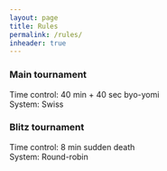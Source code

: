 ```yaml
---
layout: page
title: Rules
permalink: /rules/
inheader: true
---
```


### Main tournament

Time control: 40 min + 40 sec byo-yomi  
System: Swiss

### Blitz tournament

Time control: 8 min sudden death  
System: Round-robin
